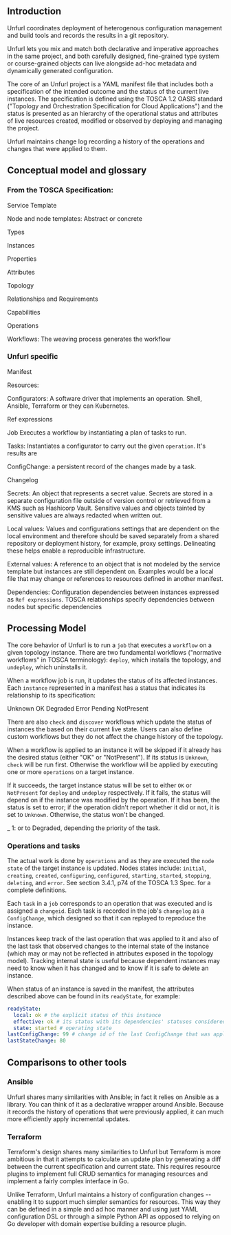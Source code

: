 ## Introduction

Unfurl coordinates deployment of heterogenous configuration management and build tools and records the results in a git repository.

Unfurl lets you mix and match both declarative and imperative approaches in the same project, and both carefully designed, fine-grained type system or course-grained objects can live alongside ad-hoc metadata and dynamically generated configuration.

The core of an Unfurl project is a YAML manifest file that includes both a specification of the intended outcome and the status of the current live instances. The specification is defined using the TOSCA 1.2 OASIS standard ("Topology and Orchestration Specification for Cloud Applications") and the status is presented as an hierarchy of the operational status and attributes of live resources created, modified or observed by deploying and managing the project. 

Unfurl maintains change log recording a history of the operations and changes that were applied to them. 

## Conceptual model and glossary

### From the TOSCA Specification:

Service Template

Node and node templates: Abstract or concrete

Types

Instances

Properties

Attributes

Topology 

Relationships and Requirements

Capabilities

Operations

Workflows: The weaving process generates the workflow

### Unfurl specific

Manifest

Resources:

Configurators: A software driver that implements an operation. Shell, Ansible, Terraform or they can Kubernetes.

Ref expressions

Job Executes a workflow by instantiating a plan of tasks to run. 

Tasks: Instantiates a configurator to carry out the given `operation`. It's results are

ConfigChange: a persistent record of the changes made by a task.

Changelog

Secrets: An object that represents a secret value. Secrets are stored in a separate configuration file outside of version control or retrieved from a KMS such as Hashicorp Vault. Sensitive values and objects tainted by sensitive values are always redacted when written out. 

Local values: Values and configurations settings that are dependent on the local environment and therefore should be saved separately from a shared repository or deployment history, for example, proxy settings. Delineating these helps enable a reproducible infrastructure.

External values: A reference to an object that is not modeled by the service template but instances are still dependent on. Examples would be a local file that may change or references to resources defined in another manifest.

Dependencies: Configuration dependencies between instances expressed as `Ref expressions`. TOSCA relationships specify dependencies between nodes but specific dependencies 

## Processing Model

The core behavior of Unfurl is to run a `job` that executes a `workflow` on a given topology instance. 
There are two fundamental workflows ("normative workflows" in TOSCA terminology):
`deploy`, which installs the topology, and `undeploy`, which uninstalls it.

When a workflow job is run, it updates the status of its affected instances. 
Each `instance` represented in a manifest has a status that indicates 
its relationship to its specification:

Unknown
OK
Degraded
Error
Pending
NotPresent

There are also `check` and `discover` workflows which update the status of 
instances the based on their current live state. 
Users can also define custom workflows but they do not affect the change history of the topology.

When a workflow is applied to an instance it will be skipped if it already has 
the desired status (either "OK" or "NotPresent"). If its status is `Unknown`, 
`check` will be run first. Otherwise the workflow will be applied by executing one or more `operations` on a target instance.

If it succeeds, the target instance status will be set to either `OK` or `NotPresent`
for `deploy` and `undeploy` respectively. If it fails, the status will depend on if the instance was modified by the operation.
If it has been, the status is set to error; if the operation didn't report whether it did or not, it is set to `Unknown`. Otherwise, the status won't be changed.

_ 1: or to Degraded, depending the priority of the task.

### Operations and tasks 

The actual work is done by `operations` and as they are executed the `node state` of the target instance is updated.
Nodes states include: `initial`, `creating`, `created`, `configuring`, `configured`, 
`starting`, `started`, `stopping`, `deleting`, and `error`. 
See section 3.4.1, p74 of the TOSCA 1.3 Spec. for a complete definitions.

Each `task` in a `job` corresponds to an operation that was executed and is assigned a 
`changeid`. Each task is recorded in the job's `changelog` as a `ConfigChange`, 
which designed so that it can replayed to reproduce the instance.

Instances keep track of the last operation that was applied to it and also of the last
task that observed changes to the internal state of the instance (which may or may not be
reflected in attributes exposed in the topology model). Tracking internal state
is useful because dependent instances may need to know when it has changed and to know 
if it is safe to delete an instance.

When status of an instance is saved in the manifest, the attributes described above 
can be found in its `readyState`, for example:

```yaml
readyState:
  local: ok # the explicit status of this instance
  effective: ok # its status with its dependencies' statuses considered
  state: started # operating state
lastConfigChange: 99 # change id of the last ConfigChange that was applied
lastStateChange: 80
```

## Comparisons to other tools

### Ansible

Unfurl shares many similarities with Ansible; in fact it relies on Ansible as a library. You can think of it as a declarative wrapper around Ansible. Because it records the history of operations that were previously applied, it can much more efficiently apply incremental updates.

### Terraform

Terraform's design shares many similarities to Unfurl but Terraform is more ambitious in that it attempts to calculate an update plan by generating a diff between the current specification and current state. This requires resource plugins to implement full CRUD semantics for managing resources and implement a fairly complex interface in Go.

Unlike Terraform, Unfurl maintains a history of configuration changes -- enabling it to support much simpler semantics for resources. This way they can be defined in a simple and ad hoc manner and using just YAML configuration DSL or through a simple Python API as opposed to relying on Go developer with domain expertise building a resource plugin.
